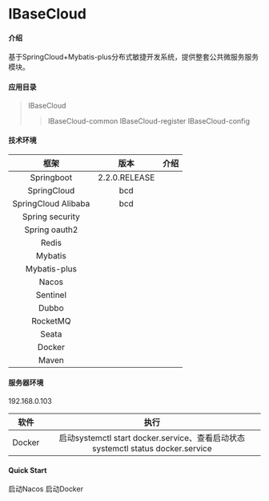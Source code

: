 # IBaseCloud


#### 介绍
基于SpringCloud+Mybatis-plus分布式敏捷开发系统，提供整套公共微服务服务模块。


#### 应用目录
> IBaseCloud
>> IBaseCloud-common
>> IBaseCloud-register
>> IBaseCloud-config

#### 技术环境
|框架|版本|介绍|
|:---:|:---:|:---:|
|Springboot|2.2.0.RELEASE||
|SpringCloud|bcd||
|SpringCloud Alibaba|bcd||
|Spring security|||
|Spring oauth2|||
|Redis|||
|Mybatis|||
|Mybatis-plus|||
|Nacos|||
|Sentinel||
|Dubbo|||
|RocketMQ|||
|Seata|||
|Docker|||
|Maven|||

#### 服务器环境
192.168.0.103

|软件|执行|
|:---:|:---:|
|Docker|启动systemctl start docker.service、查看启动状态systemctl status docker.service|


#### Quick Start
启动Nacos
启动Docker
   